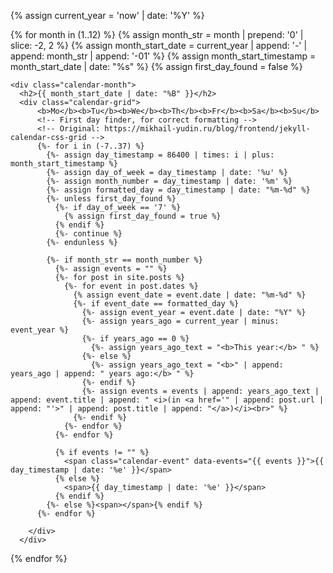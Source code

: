 {% assign current_year = 'now' | date: '%Y' %}

<div class="calendar-container">
  {% for month in (1..12) %}
    <!-- Month prep -->
    {% assign month_str = month | prepend: '0' | slice: -2, 2 %}
    {% assign month_start_date = current_year | append: '-' | append: month_str | append: '-01' %}
    {% assign month_start_timestamp = month_start_date | date: "%s" %}
    {% assign first_day_found = false %}

    <div class="calendar-month">
      <h2>{{ month_start_date | date: "%B" }}</h2>
      <div class="calendar-grid">
          <b>Mo</b><b>Tu</b><b>We</b><b>Th</b><b>Fr</b><b>Sa</b><b>Su</b>
          <!-- First day finder, for correct formatting -->
          <!-- Original: https://mikhail-yudin.ru/blog/frontend/jekyll-calendar-css-grid -->
          {%- for i in (-7..37) %}
            {%- assign day_timestamp = 86400 | times: i | plus: month_start_timestamp %}
            {%- assign day_of_week = day_timestamp | date: '%u' %}
            {%- assign month_number = day_timestamp | date: '%m' %}
            {%- assign formatted_day = day_timestamp | date: "%m-%d" %}
            {%- unless first_day_found %}
              {%- if day_of_week == '7' %}
                {% assign first_day_found = true %}
              {% endif %}
              {%- continue %}
            {%- endunless %}

            {%- if month_str == month_number %}
              {%- assign events = "" %}
              {%- for post in site.posts %}
                {%- for event in post.dates %}
                  {% assign event_date = event.date | date: "%m-%d" %}
                  {%- if event_date == formatted_day %}
                    {%- assign event_year = event.date | date: "%Y" %}
                    {%- assign years_ago = current_year | minus: event_year %}
                    {%- if years_ago == 0 %}
                      {%- assign years_ago_text = "<b>This year:</b> " %}
                    {%- else %}
                      {%- assign years_ago_text = "<b>" | append: years_ago | append: " years ago:</b> " %}
                    {%- endif %}
                    {%- assign events = events | append: years_ago_text | append: event.title | append: " <i>(in <a href='" | append: post.url | append: "'>" | append: post.title | append: "</a>)</i><br>" %}
                  {%- endif %}
                {%- endfor %}
              {%- endfor %}

              {% if events != "" %}
                <span class="calendar-event" data-events="{{ events }}">{{ day_timestamp | date: '%e' }}</span>
              {% else %}
                <span>{{ day_timestamp | date: '%e' }}</span>
              {% endif %}
            {%- else %}<span></span>{% endif %}
          {%- endfor %}

        </div>
      </div>

{% endfor %}

</div>

<dialog id="eventDialog">
  <p id="eventContent"></p>
  <form method="dialog">
    <button autofocus>Close</button>
  </form>
</dialog>

<script>
document.addEventListener('DOMContentLoaded', function() {
    const eventDays = document.querySelectorAll('.calendar-event');
    const dialog = document.getElementById('eventDialog');
    const eventContent = document.getElementById('eventContent');
    const closeDialog = document.getElementById('closeDialog');

    eventDays.forEach(day => {
      day.addEventListener('click', function() {
        eventContent.innerHTML = '<h3>On this day:</h3>' + this.getAttribute('data-events');
        dialog.showModal();
      });
    });
});
</script>

